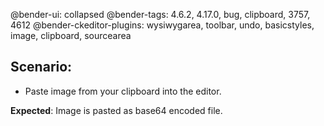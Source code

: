@bender-ui: collapsed
@bender-tags: 4.6.2, 4.17.0, bug, clipboard, 3757, 4612
@bender-ckeditor-plugins: wysiwygarea, toolbar, undo, basicstyles, image, clipboard, sourcearea

## Scenario:

 * Paste image from your clipboard into the editor.

**Expected**: Image is pasted as base64 encoded file.


